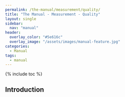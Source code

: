 ```yaml
---
permalink: /the-manual/measurement/quality/
title: "The Manual - Measurement - Quality"
layout: single
sidebar:
  nav: "manual"
header:
  overlay_color: "#5e616c"
  overlay_image: "/assets/images/manual-feature.jpg"
categories:
  - Manual
tags:
  - manual
---
```


{% include toc %}

## Introduction

